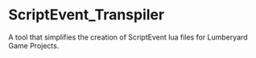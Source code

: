 # ScriptEvent_Transpiler
A tool that simplifies the creation of ScriptEvent lua files for Lumberyard Game Projects.
